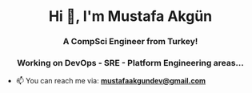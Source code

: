 <h1 align="center">Hi 👋, I'm Mustafa Akgün</h1>
<h3 align="center">A CompSci Engineer from Turkey!</h3>
<h3 align="center">Working on DevOps - SRE - Platform Engineering areas...</h3>

- 📫 You can reach me via: **mustafaakgundev@gmail.com**

